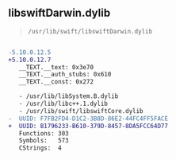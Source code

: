 ## libswiftDarwin.dylib

> `/usr/lib/swift/libswiftDarwin.dylib`

```diff

-5.10.0.12.5
+5.10.0.12.7
   __TEXT.__text: 0x3e70
   __TEXT.__auth_stubs: 0x610
   __TEXT.__const: 0x272

   - /usr/lib/libSystem.B.dylib
   - /usr/lib/libc++.1.dylib
   - /usr/lib/swift/libswiftCore.dylib
-  UUID: F7FB2FD4-D1C2-3B8D-86E2-44FC4FF5FACE
+  UUID: B1796233-B610-379D-8457-8DA5FCC64D77
   Functions: 303
   Symbols:   573
   CStrings:  4

```
